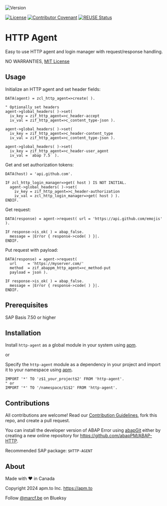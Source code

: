 ![Version](https://img.shields.io/endpoint?url=https://shield.abap.space/version-shield-json/github/abapPM/ABAP-HTTP/src/zif_http_agent.intf.abap/c_version&label=Version&color=blue)

[![License](https://img.shields.io/github/license/abapPM/ABAP-HTTP?label=License&color=success)](https://github.com/abapPM/ABAP-HTTP/blob/main/LICENSE)
[![Contributor Covenant](https://img.shields.io/badge/Contributor%20Covenant-2.1-4baaaa.svg?color=success)](https://github.com/abapPM/.github/blob/main/CODE_OF_CONDUCT.md)
[![REUSE Status](https://api.reuse.software/badge/github.com/abapPM/ABAP-HTTP)](https://api.reuse.software/info/github.com/abapPM/ABAP-HTTP)

# HTTP Agent

Easy to use HTTP agent and login manager with request/response handling.

NO WARRANTIES, [MIT License](https://github.com/abapPM/ABAP-HTTP/blob/main/LICENSE)

## Usage

Initialize an HTTP agent and set header fields:

```abap
DATA(agent) = zcl_http_agent=>create( ).

" Optionally set headers
agent->global_headers( )->set(
  iv_key = zif_http_agent=>c_header-accept
  iv_val = zif_http_agent=>c_content_type-json ).

agent->global_headers( )->set(
  iv_key = zif_http_agent=>c_header-content_type
  iv_val = zif_http_agent=>c_content_type-json ).

agent->global_headers( )->set(
  iv_key = zif_http_agent=>c_header-user_agent
  iv_val = `abap 7.5` ).
```

Get and set authorization tokens:

```abap
DATA(host) = 'api.github.com'.

IF zcl_http_login_manager=>get( host ) IS NOT INITIAL.
  agent->global_headers( )->set(
    iv_key = zif_http_agent=>c_header-authorization
    iv_val = zcl_http_login_manager=>get( host ) ).
ENDIF.
```

Get request:

```abap
DATA(response) = agent->request( url = 'https://api.github.com/emojis' ).

IF response->is_ok( ) = abap_false.
  message = |Error { response->code( ) }|.
ENDIF.
```

Put request with payload:

```abap
DATA(response) = agent->request(
  url     = 'https://myserver.com/'
  method  = zif_abappm_http_agent=>c_method-put
  payload = json ).

IF response->is_ok( ) = abap_false.
  message = |Error { response->code( ) }|.
ENDIF.
```

## Prerequisites

SAP Basis 7.50 or higher

## Installation

Install `http-agent` as a global module in your system using [apm](https://abappm.com).

or 

Specify the `http-agent` module as a dependency in your project and import it to your namespace using [apm](https://abappm.com).

```abap
IMPORT '*' TO 'z$1_your_project$2' FROM 'http-agent'.
" or
IMPORT '*' TO '/namespace/$1$2' FROM 'http-agent'.
```

## Contributions

All contributions are welcome! Read our [Contribution Guidelines](https://github.com/abapPM/ABAP-HTTP/blob/main/CONTRIBUTING.md), fork this repo, and create a pull request.

You can install the developer version of ABAP Error using [abapGit](https://github.com/abapGit/abapGit) either by creating a new online repository for https://github.com/abapPM/ABAP-HTTP.

Recommended SAP package: `$HTTP-AGENT`

## About

Made with ❤️ in Canada

Copyright 2024 apm.to Inc. <https://apm.to>

Follow [@marcf.be](https://bsky.app/profile/marcf.be) on Blueksy
